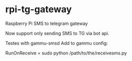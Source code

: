 # rpi-tg-gateway
Raspberry Pi SMS to telegram gateway

Now support only sending SMS to TG via bot api.

Testes with gammu-smsd
Add to gammu config:

RunOnReceive = sudo python /path/to/the/receivesms.py


